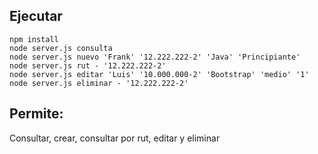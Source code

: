 ## Ejecutar
```
npm install
node server.js consulta
node server.js nuevo 'Frank' '12.222.222-2' 'Java' 'Principiante'
node server.js rut - '12.222.222-2'
node server.js editar 'Luis' '10.000.000-2' 'Bootstrap' 'medio' '1'
node server.js eliminar - '12.222.222-2'
```
## Permite:
Consultar, crear, consultar por rut, editar y eliminar
